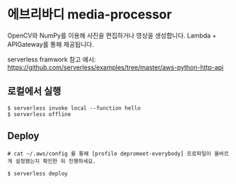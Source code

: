 # 에브리바디 media-processor

OpenCV와 NumPy를 이용해 사진을 편집하거나 영상을 생성합니다. Lambda + APIGateway를 통해 제공됩니다.

serverless framwork 참고 예시: https://github.com/serverless/examples/tree/master/aws-python-http-api

## 로컬에서 실행

```shell
$ serverless invoke local --function hello
$ serverless offline
```

## Deploy

```shell
# cat ~/.aws/config 를 통해 [profile depromeet-everybody] 프로파일이 올바르게 설정됐는지 확인한 뒤 진행하세요.

$ serverless deploy
```

